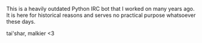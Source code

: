 This is a heavily outdated Python IRC bot that I worked on many years ago.
It is here for historical reasons and serves no practical purpose whatsoever
these days.

tai'shar, malkier <3
